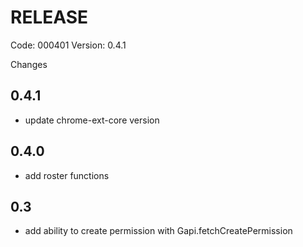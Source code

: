 # RELEASE

Code: 000401
Version: 0.4.1

Changes

## 0.4.1

- update chrome-ext-core version

## 0.4.0

- add roster functions 

## 0.3

- add ability to create permission with Gapi.fetchCreatePermission


